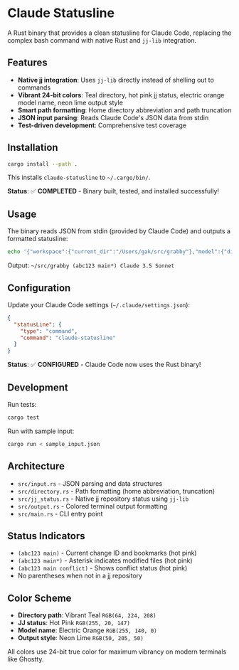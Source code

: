 # Claude Statusline

A Rust binary that provides a clean statusline for Claude Code, replacing the complex bash command with native Rust and `jj-lib` integration.

## Features

- **Native jj integration**: Uses `jj-lib` directly instead of shelling out to commands
- **Vibrant 24-bit colors**: Teal directory, hot pink jj status, electric orange model name, neon lime output style
- **Smart path formatting**: Home directory abbreviation and path truncation
- **JSON input parsing**: Reads Claude Code's JSON data from stdin
- **Test-driven development**: Comprehensive test coverage

## Installation

```bash
cargo install --path .
```

This installs `claude-statusline` to `~/.cargo/bin/`.

**Status**: ✅ **COMPLETED** - Binary built, tested, and installed successfully!

## Usage

The binary reads JSON from stdin (provided by Claude Code) and outputs a formatted statusline:

```bash
echo '{"workspace":{"current_dir":"/Users/gak/src/grabby"},"model":{"display_name":"Claude 3.5 Sonnet"},"output_style":{"name":"default"}}' | claude-statusline
```

Output: `~/src/grabby (abc123 main*) Claude 3.5 Sonnet`

## Configuration

Update your Claude Code settings (`~/.claude/settings.json`):

```json
{
  "statusLine": {
    "type": "command",
    "command": "claude-statusline"
  }
}
```

**Status**: ✅ **CONFIGURED** - Claude Code now uses the Rust binary!

## Development

Run tests:
```bash
cargo test
```

Run with sample input:
```bash
cargo run < sample_input.json
```

## Architecture

- `src/input.rs` - JSON parsing and data structures
- `src/directory.rs` - Path formatting (home abbreviation, truncation)
- `src/jj_status.rs` - Native jj repository status using `jj-lib`
- `src/output.rs` - Colored terminal output formatting
- `src/main.rs` - CLI entry point

## Status Indicators

- `(abc123 main)` - Current change ID and bookmarks (hot pink)
- `(abc123 main*)` - Asterisk indicates modified files (hot pink)
- `(abc123 main conflict)` - Shows conflict status (hot pink)
- No parentheses when not in a jj repository

## Color Scheme

- **Directory path**: Vibrant Teal `RGB(64, 224, 208)`
- **JJ status**: Hot Pink `RGB(255, 20, 147)` 
- **Model name**: Electric Orange `RGB(255, 140, 0)`
- **Output style**: Neon Lime `RGB(50, 205, 50)`

All colors use 24-bit true color for maximum vibrancy on modern terminals like Ghostty.